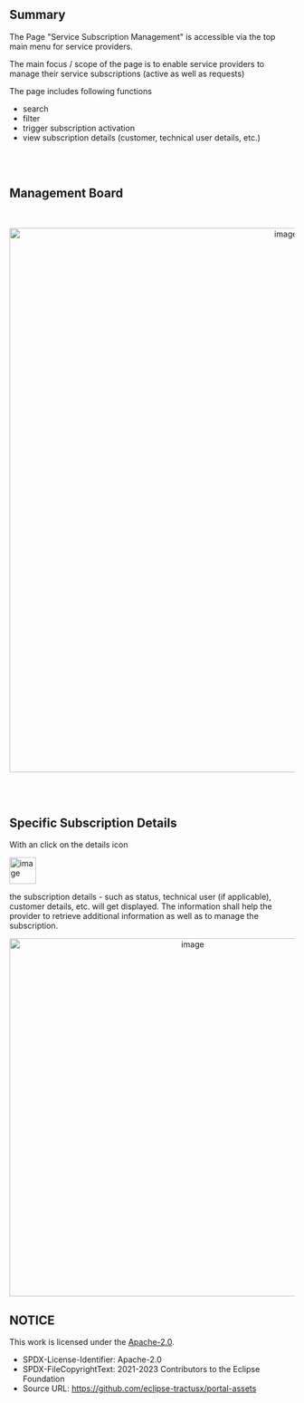 ## Summary

The Page "Service Subscription Management" is accessible via the top main menu for service providers.

The main focus / scope of the page is to enable service providers to manage their service subscriptions (active as well as requests)

The page includes following functions

- search
- filter
- trigger subscription activation
- view subscription details (customer, technical user details, etc.)

<br>
<br>

## Management Board

<br>

<p align="center">
  <img width="961" alt="image" src="https://github.com/catenax-ng/tx-portal-assets/assets/94133633/c6c7a079-b93f-40b2-b041-30f868fa0641">
</p>

<br>
<br>

## Specific Subscription Details

With an click on the details icon

<img width="47" alt="image" src="https://github.com/catenax-ng/tx-portal-assets/assets/94133633/87c9f001-7ae0-4f39-9eaf-2e4bec03d996">

the subscription details - such as status, technical user (if applicable), customer details, etc. will get displayed.
The information shall help the provider to retrieve additional information as well as to manage the subscription.

<p align="center">
  <img width="632" alt="image" src="https://github.com/catenax-ng/tx-portal-assets/assets/94133633/e4031b5f-d709-4e14-ad3a-b83c01aa1feb">
</p>

## NOTICE

This work is licensed under the [Apache-2.0](https://www.apache.org/licenses/LICENSE-2.0).

- SPDX-License-Identifier: Apache-2.0
- SPDX-FileCopyrightText: 2021-2023 Contributors to the Eclipse Foundation
- Source URL: https://github.com/eclipse-tractusx/portal-assets
